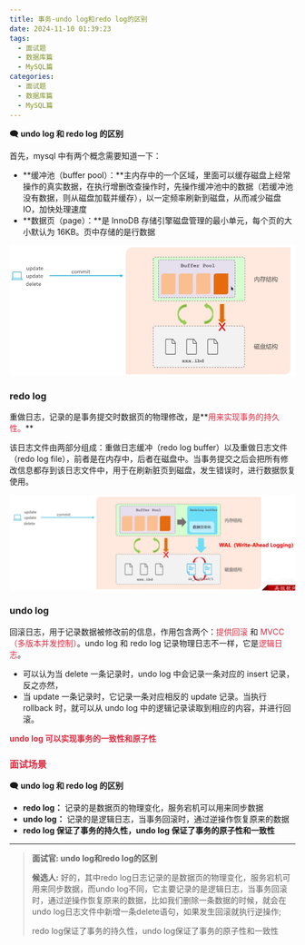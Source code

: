 ```yaml
---
title: 事务-undo log和redo log的区别
date: 2024-11-10 01:39:23
tags:
  - 面试题
  - 数据库篇
  - MySQL篇
categories:
  - 面试题
  - 数据库篇
  - MySQL篇
---
```



**🗨️** **undo log 和 redo log 的区别**

首先，mysql 中有两个概念需要知道一下：

+ **缓冲池（buffer pool）：**主内存中的一个区域，里面可以缓存磁盘上经常操作的真实数据，在执行增删改查操作时，先操作缓冲池中的数据（若缓冲池没有数据，则从磁盘加载并缓存），以一定频率刷新到磁盘，从而减少磁盘 IO，加快处理速度
+ **数据页（page）：**是 InnoDB 存储引擎磁盘管理的最小单元，每个页的大小默认为 16KB。页中存储的是行数据



![](../../../../images/面试题/数据库篇/MySQL篇/image_db779b8e-8359-46f3-84d0-ea42e0deb79c.png)

### redo log
重做日志，记录的是事务提交时数据页的物理修改，是**<font style="color:#DF2A3F;">用来实现事务的持久性。</font>**

该日志文件由两部分组成：重做日志缓冲（redo log buffer）以及重做日志文件（redo log file），前者是在内存中，后者在磁盘中。当事务提交之后会把所有修改信息都存到该日志文件中，用于在刷新脏页到磁盘，发生错误时，进行数据恢复使用。

![](../../../../images/面试题/数据库篇/MySQL篇/image_343f8a8b-c172-4650-960a-710c9d2ba54a.png)



### undo log
回滚日志，用于记录数据被修改前的信息，作用包含两个：<font style="color:#DF2A3F;">提供回滚</font> 和 <font style="color:#DF2A3F;">MVCC（多版本并发控制）</font>。undo log 和 redo log 记录物理日志不一样，它是<font style="color:#DF2A3F;">逻辑日志</font>。

+ 可以认为当 delete 一条记录时，undo log 中会记录一条对应的 insert 记录，反之亦然，
+ 当 update 一条记录时，它记录一条对应相反的 update 记录。当执行 rollback 时，就可以从 undo log 中的逻辑记录读取到相应的内容，并进行回滚。



**<font style="color:#DF2A3F;">undo log 可以实现事务的一致性和原子性</font>**

**<font style="color:#DF2A3F;"></font>**

### <font style="color:#DF2A3F;">面试场景</font>
**🗨️** **undo log 和 redo log 的区别**

+ **redo log：** 记录的是数据页的物理变化，服务宕机可以用来同步数据
+ **undo log：** 记录的是逻辑日志，当事务回滚时，通过逆操作恢复原来的数据
+ **redo log 保证了事务的持久性，undo log 保证了事务的原子性和一致性**

****


> **面试官: undo log和redo log的区别**
> 
> **候选人:** 好的，其中redo log日志记录的是数据页的物理变化，服务宕机可用来同步数据，而undo log不同，它主要记录的是逻辑日志，当事务回滚时，通过逆操作恢复原来的数据，比如我们删除一条数据的时候，就会在undo log日志文件中新增一条delete语句，如果发生回滚就执行逆操作;
> 
> redo log保证了事务的持久性，undo log保证了事务的原子性和一致性